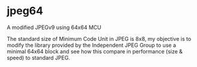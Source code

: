 jpeg64
======

A modified JPEGv9 using 64x64 MCU

The standard size of Minimum Code Unit in JPEG is 8x8, my objective is to modify the 
library provided by the Independent JPEG Group to use a minimal 64x64 block and see 
how this compare in performance (size & speed) to standard JPEG.
